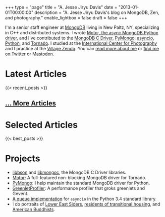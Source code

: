 +++
type = "page"
title = "A. Jesse Jiryu Davis"
date = "2013-01-01T00:00:00"
description = "A. Jesse Jiryu Davis's blog on MongoDB, Zen, and photography."
enable_lightbox = false
draft = false
+++

I'm a senior staff engineer at [MongoDB](http://mongodb.com) living in New Paltz, NY, specializing in C++ and distributed systems. I wrote [Motor, the async MongoDB Python driver](http://motor.readthedocs.org/), and I've contributed to the [MongoDB C Driver](http://mongoc.org/), [PyMongo](https://pymongo.readthedocs.io/en/stable/), [asyncio](https://docs.python.org/3/library/asyncio.html), [Python](http://python.org), and [Tornado](http://www.tornadoweb.org/). I studied at the [International Center for Photography](https://www.icp.org/school) and I practice at the [Village Zendo](http://villagezendo.org/). You can [read more about me](/about/) or [find me on Twitter](https://twitter.com/jessejiryudavis) or [Mastodon](https://mas.to/@jessejiryudavis).

# Latest Articles

{{< recent_posts >}}

## [... More Articles](/all-posts/)

# Selected Articles

{{< best_posts >}}

# Projects

* [libbson](https://github.com/mongodb/libbson) and [libmongoc](https://github.com/mongodb/mongo-c-driver), the MongoDB C Driver libraries.
* [Motor](https://motor.readthedocs.org/): A full-featured non-blocking MongoDB driver for Tornado.
* [PyMongo](http://pypi.python.org/pypi/pymongo/): I help maintain the standard MongoDB driver for Python.
* [GreenletProfiler](/greenletprofiler/): A performance profiler that groks greenlets and Gevent.
* [A queue implementation](https://codereview.appspot.com/7751044/) for `asyncio` in the Python 3.4 standard library.
* I do portraits of [Lower East Siders](/photography/lower-east-side/), [residents of transitional housing](http://emptysqua.re/photography/homeless-shelters/), and [American
Buddhists](/photography/new-york-city-zen/).
